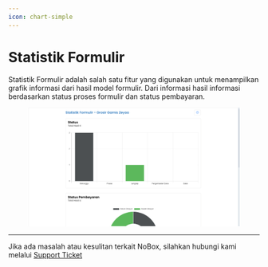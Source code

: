 ```yaml
---
icon: chart-simple
---
```


# <i class="fa-regular fa-chart-bar"></i> Statistik Formulir

Statistik Formulir adalah salah satu fitur yang digunakan untuk menampilkan grafik informasi dari hasil model formulir. Dari informasi hasil informasi berdasarkan status proses formulir dan status pembayaran.

<figure><img src="../../.gitbook/assets/Statistik Hasil Formulir.png" alt=""><figcaption></figcaption></figure>

***

Jika ada masalah atau kesulitan terkait NoBox, silahkan hubungi kami melalui [Support Ticket](https://crm.mynobox.com/clients/tickets)
